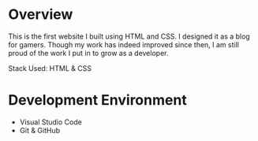 # Overview
This is the first website I built using HTML and CSS. I designed it as a blog for gamers.
Though my work has indeed improved since then, I am still proud of the work I put in to grow as a developer.

Stack Used: 
HTML & CSS

# Development Environment
* Visual Studio Code
* Git & GitHub
